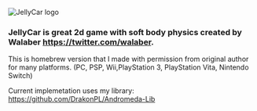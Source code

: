 
![JellyCar logo](https://marcinp.xyz/jellycar/2020031417273500-DB1426D1DFD034027CECDE9C2DD914B8.jpg)

### JellyCar is great 2d game with soft body physics created by Walaber https://twitter.com/walaber.

This is homebrew version that I made with permission from original author for many platforms.
(PC, PSP, Wii,PlayStation 3, PlayStation Vita, Nintendo Switch)


Current implemetation uses my library: https://github.com/DrakonPL/Andromeda-Lib
